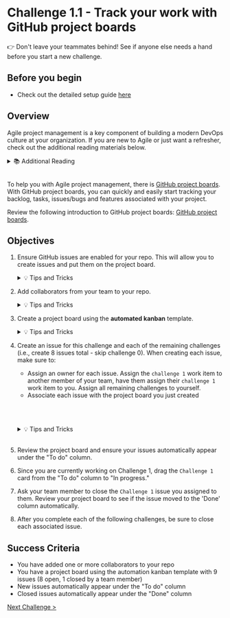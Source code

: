 # Challenge 1.1 - Track your work with GitHub project boards

👉 Don't leave your teammates behind! See if anyone else needs a hand before you start a new challenge.

## Before you begin

* Check out the detailed setup guide [here](/2%20-%20DevOps%20with%20GitHub/Setup/readme.md)


## Overview

Agile project management is a key component of building a modern DevOps culture at your organization. If you are new to Agile or just want a refresher, check out the additional reading materials below.

<details>
<summary>📚 Additional Reading</summary>
<ul>
<li><a href="https://docs.microsoft.com/en-us/azure/devops/learn/agile/what-is-agile">What is Agile?</a></li>
<li><a href="https://docs.microsoft.com/en-us/azure/devops/learn/agile/what-is-scrum">What is Scrum</a></li>
<li><a href="https://docs.microsoft.com/en-us/azure/devops/learn/agile/what-is-kanban">What is Kanban</a></li>
<li><a href="https://docs.microsoft.com/en-us/azure/devops/learn/agile/what-is-agile-development">What is Agile Development?</a></li>
</ul>
</details>
<br />

To help you with Agile project management, there is [GitHub project boards](https://docs.github.com/en/free-pro-team@latest/github/managing-your-work-on-github/about-project-boards). With GitHub project boards, you can quickly and easily start tracking your backlog, tasks, issues/bugs and features associated with your project.  

Review the following introduction to GitHub project boards: [GitHub project boards](https://docs.github.com/en/free-pro-team@latest/github/managing-your-work-on-github/about-project-boards).

## Objectives

1. Ensure GitHub issues are enabled for your repo. This will allow you to create issues and put them on the project board. 

    <details>
    <summary>💡 Tips and Tricks</summary>
    Issues should be enabled by default, but you can check in the ⚙️ settings for your repository.
    </details>


2. Add collaborators from your team to your repo. 

    <details>
    <summary>💡 Tips and Tricks</summary>
    To add collaborators:
    <ul>
    <li>In your repository, select "Settings"</li>
    <li>On the left hand side, select "Collaborators"</li>
    <li>Select "Add people"</li>
    <li>In the popup, enter the user you wish to add</li>
    <li>The user will need to accept the invite before this is complete.</li>
    </ul>
    </details>

3. Create a project board using the **automated kanban** template.

    <details>
    <summary>💡 Tips and Tricks</summary>
    To Create Automated Kanban Board:
    <ul>
    <li>In your repository, select "Projects"</li>
    <li>Make sure on the left hand side you select "Projects", the one not in beta</li>
    <li>Select "New Project"</li>
    <li>Fill in the name you want.</li>
    <li>Select "Automated Kanban" in the template drop down.</li>
    <li>Select "Create Project</li>
    </ul>
    </details>

4. Create an issue for this challenge and each of the remaining challenges (i.e., create 8 issues total - skip challenge 0). When creating each issue, make sure to:
    - Assign an owner for each issue. Assign the `challenge 1` work item to another member of your team, have them assign their `challenge 1` work item to you. Assign all remaining challenges to yourself.
    - Associate each issue with the project board you just created 

    <br /><br />
    <details>
    <summary>💡 Tips and Tricks</summary>
    To create issues
    <ul>
    <li>In your repository, select "Issues" </li>
    <li>Select "New Issue"</li>
    <li>Create the issue for each challenge.  Make sure you link the issue to the project on the right hand side before creating.</li>
    <li> New issues if linked properly should show up in the "To do" column.  Once you set to closed, it should move to "Done" column.  If you are viewing the </li>
    </ul>
    </details>
    <br />

5. Review the project board and ensure your issues automatically appear under the "To do" column.

6. Since you are currently working on Challenge 1, drag the `Challenge 1` card from the "To do" column to "In progress."

7. Ask your team member to close the `Challenge 1` issue you assigned to them. Review your project board to see if the issue moved to the 'Done' column automatically. 

8. After you complete each of the following challenges, be sure to close each associated issue. 

## Success Criteria

 - You have added one or more collaborators to your repo
 - You have a project board using the automation kanban template with 9 issues (8 open, 1 closed by a team member)
  - New issues automatically appear under the "To do" column
 - Closed issues automatically appear under the "Done" column

[Next Challenge >](../1.2/readme.md)

